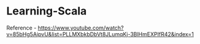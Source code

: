 # Learning-Scala
Reference - https://www.youtube.com/watch?v=85bHg5AipvU&list=PLLMXbkbDbVt8JLumqKj-3BlHmEXPIfR42&index=1